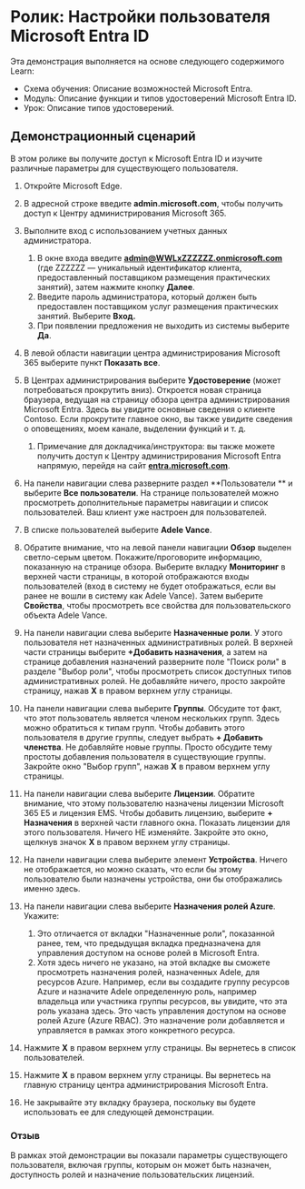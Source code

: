 <!---
---
Ролик: Название: "Изучите настройки пользователя Microsoft Entra ID" Схема обучения/Модуль/Урок: "Схема обучения. Описание возможностей Microsoft Entra; Модуль 1. Описание функции и типов удостоверений Microsoft Entra ID; Урок 3. Описание типов удостоверений Microsoft Entra"
---
--->

# Ролик: Настройки пользователя Microsoft Entra ID

Эта демонстрация выполняется на основе следующего содержимого Learn:

- Схема обучения: Описание возможностей Microsoft Entra.
- Модуль: Описание функции и типов удостоверений Microsoft Entra ID.
- Урок: Описание типов удостоверений.

## Демонстрационный сценарий

В этом ролике вы получите доступ к Microsoft Entra ID и изучите различные параметры для существующего пользователя.

1. Откройте Microsoft Edge.

1. В адресной строке введите **admin.microsoft.com**, чтобы получить доступ к Центру администрирования Microsoft 365.

1. Выполните вход с использованием учетных данных администратора.
    1. В окне входа введите **admin@WWLxZZZZZZ.onmicrosoft.com** (где ZZZZZZ — уникальный идентификатор клиента, предоставленный поставщиком размещения практических занятий), затем нажмите кнопку **Далее**.
    1. Введите пароль администратора, который должен быть предоставлен поставщиком услуг размещения практических занятий. Выберите **Вход.**
    1. При появлении предложения не выходить из системы выберите **Да**.

1. В левой области навигации центра администрирования Microsoft 365 выберите пункт **Показать все**.

1. В Центрах администрирования выберите **Удостоверение** (может потребоваться прокрутить вниз).  Откроется новая страница браузера, ведущая на страницу обзора центра администрирования Microsoft Entra. Здесь вы увидите основные сведения о клиенте Contoso. Если прокрутите главное окно, вы также увидите сведения о оповещениях, моем канале, выделении функций и т. д.  
    1. Примечание для докладчика/инструктора: вы также можете получить доступ к Центру администрирования Microsoft Entra напрямую, перейдя на сайт **[entra.microsoft.com](https://entra.microsoft.com)**.

1. На панели навигации слева разверните раздел **Пользователи ** и выберите **Все пользователи**.  На странице пользователей можно просмотреть дополнительные параметры навигации и список пользователей. Ваш клиент уже настроен для пользователей.

1. В списке пользователей выберите **Adele Vance**.

1. Обратите внимание, что на левой панели навигации **Обзор** выделен светло-серым цветом.  Покажите/проговорите информацию, показанную на странице обзора.  Выберите вкладку **Мониторинг** в верхней части страницы, в которой отображаются входы пользователей (вход в систему не будет отображаться, если вы ранее не вошли в систему как Adele Vance).  Затем выберите **Свойства**, чтобы просмотреть все свойства для пользовательского объекта Adele Vance.

1. На панели навигации слева выберите **Назначенные роли**.  У этого пользователя нет назначенных административных ролей.  В верхней части страницы выберите **+Добавить назначения**, а затем на странице добавления назначений разверните поле "Поиск роли" в разделе "Выбор роли", чтобы просмотреть список доступных типов административных ролей.  Не добавляйте ничего, просто закройте страницу, нажав **X** в правом верхнем углу страницы.

1. На панели навигации слева выберите **Группы**.  Обсудите тот факт, что этот пользователь является членом нескольких групп.  Здесь можно обратиться к типам групп.  Чтобы добавить этого пользователя в другие группы, следует выбрать **+ Добавить членства**.  Не добавляйте новые группы. Просто обсудите тему простоты добавления пользователя в существующие группы. Закройте окно "Выбор групп", нажав **X** в правом верхнем углу страницы.

1. На панели навигации слева выберите **Лицензии**. Обратите внимание, что этому пользователю назначены лицензии Microsoft 365 E5 и лицензия EMS.  Чтобы добавить лицензию, выберите **+ Назначения** в верхней части главного окна.  Показать лицензии для этого пользователя. Ничего НЕ изменяйте.  Закройте это окно, щелкнув значок **X** в правом верхнем углу страницы.

1. На панели навигации слева выберите элемент **Устройства**.  Ничего не отображается, но можно сказать, что если бы этому пользователю были назначены устройства, они бы отображались именно здесь.

1. На панели навигации слева выберите **Назначения ролей Azure**.  Укажите:
    1. Это отличается от вкладки "Назначенные роли", показанной ранее, тем, что предыдущая вкладка предназначена для управления доступом на основе ролей в Microsoft Entra.
    1. Хотя здесь ничего не указано, на этой вкладке вы сможете просмотреть назначения ролей, назначенных Adele, для ресурсов Azure. Например, если вы создадите группу ресурсов Azure и назначите Adele определенную роль, например владельца или участника группы ресурсов, вы увидите, что эта роль указана здесь. Это часть управления доступом на основе ролей Azure (Azure RBAC). Это назначение роли добавляется и управляется в рамках этого конкретного ресурса.

1. Нажмите **X** в правом верхнем углу страницы. Вы вернетесь в список пользователей.

1. Нажмите **X** в правом верхнем углу страницы. Вы вернетесь на главную страницу центра администрирования Microsoft Entra.

1. Не закрывайте эту вкладку браузера, поскольку вы будете использовать ее для следующей демонстрации.

### Отзыв

В рамках этой демонстрации вы показали параметры существующего пользователя, включая группы, которым он может быть назначен, доступность ролей и назначение пользовательских лицензий.
